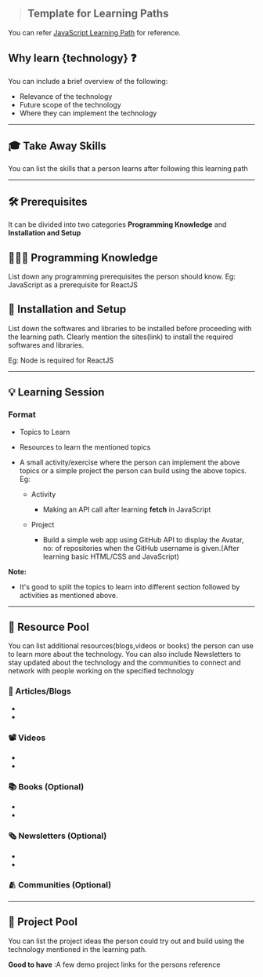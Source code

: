 > ## Template for Learning Paths
You can refer [JavaScript Learning Path](https://github.com/tinkerhub/maker-station/blob/main/Web%20Dev/Backend/Languages/JavaScript.md) for reference.

## Why learn {technology} ❓

You can include a brief overview of the following:

- Relevance of the technology
- Future scope of the technology
- Where they can implement the technology
---
## 🎓 Take Away Skills

You can list the skills that a person learns after following this learning path

---
## 🛠️ Prerequisites

 It can be divided into two categories **Programming Knowledge** and **Installation and Setup**

## 🧑🏻‍💻 Programming Knowledge 

List down any programming prerequisites the person should know.
Eg: JavaScript as a prerequisite for ReactJS

## 📲 Installation and Setup

List down the softwares and libraries to be installed before proceeding with the learning path. Clearly mention the sites(link) to install the required softwares and libraries.

Eg: Node is required for ReactJS

---

## 💡 Learning Session

### Format
- Topics to Learn
- Resources to learn the mentioned topics
- A small activity/exercise where the person can implement the above topics or a simple project the person can build using the above topics. Eg:
    
    - Activity
    
        - Making an API call after learning **fetch** in JavaScript
    - Project

        - Build a simple web app using GitHub API to display the Avatar, no: of repositories when the GitHub username is given.(After learning basic HTML/CSS and JavaScript)

**Note:**

- It's good to split the topics to learn into different section followed by activities as mentioned above.

---
## 🔖 Resource Pool

You can list additional resources(blogs,videos or books) the person can use to learn more about the technology. You can also include Newsletters to stay updated about  the technology and the communities to connect and network with people working on the specified technology

### 📄 Articles/Blogs
-
-

### 📽️ Videos
-
-

### 📚 Books (Optional)
-
-

### 🗞️ Newsletters (Optional)
-
-

### 🫂 Communities (Optional)

---
## 🚀 Project Pool

You can list the project ideas the person could try out and build using the technology mentioned in the learning path.

**Good to have** :A few demo project links for the persons reference




